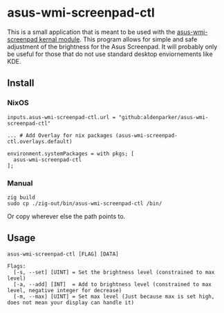 # asus-wmi-screenpad-ctl

This is a small application that is meant to be used with the [asus-wmi-screenpad kernal module](https://github.com/Plippo/asus-wmi-screenpad). This program allows for simple and safe adjustment of the brightness for the Asus Screenpad. It will probably only be useful for those that do not use standard desktop enviornements like KDE.

## Install

### NixOS
```
inputs.asus-wmi-screenpad-ctl.url = "github:aldenparker/asus-wmi-screenpad-ctl"

... # Add Overlay for nix packages (asus-wmi-screenpad-ctl.overlays.default)

environment.systemPackages = with pkgs; [
  asus-wmi-screenpad-ctl
];
```

### Manual
```
zig build
sudo cp ./zig-out/bin/asus-wmi-screenpad-ctl /bin/
```
Or copy wherever else the path points to.

## Usage

```
asus-wmi-screenpad-ctl [FLAG] [DATA]

Flags:
  [-s, --set] [UINT] = Set the brightness level (constrained to max level)
  [-a, --add] [INT]  = Add to brightness level (constrained to max level, negative integer for decrease)
  [-m, --max] [UINT] = Set max level (Just because max is set high, does not mean your display can handle it)
```
